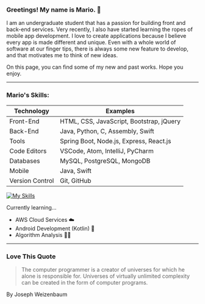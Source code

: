### Greetings! My name is Mario. 👋

I am an undergraduate student that has a passion for building front and back-end services. Very recently, I also have started learning the ropes of mobile app development. I love to create applications because I believe every app is made different and unique. Even with a whole world of software at our finger tips, there is always some new feature to develop, and that motivates me to think of new ideas. 

On this page, you can find some of my new and past works. Hope you enjoy. 

---

### Mario's Skills:

| Technology | Examples |
| ----------- | ----------- |
| Front-End | HTML, CSS, JavaScript, Bootstrap, jQuery | 
| Back-End | Java, Python, C, Assembly, Swift |
| Tools | Spring Boot, Node.js, Express, React.js |
| Code Editors | VSCode, Atom, IntelliJ, PyCharm |
| Databases | MySQL, PostgreSQL, MongoDB |
| Mobile | Java, Swift |
| Version Control | Git, GitHub |

[![My Skills](https://skillicons.dev/icons?i=html,css,javascript,bootstrap,jquery,java,python,c,swift,spring,nodejs,express,react,vscode,atom,idea,mysql,postgres,git,github&perline=10)](https://skillicons.dev)

Currently learning...

- AWS Cloud Services ☁️
- Android Development (Kotlin) 📱
- Algorithm Analysis 🧑‍💻




---

### Love This Quote

> The computer programmer is a creator of universes for which he alone is responsible for. Universes of virtually unlimited complexity can be created in the form of computer programs.

By Joseph Weizenbaum
  
  
<!--
**Alkyz/Alkyz** is a ✨ _special_ ✨ repository because its `README.md` (this file) appears on your GitHub profile.

Here are some ideas to get you started:

- 🔭 I’m currently working on ...
- 🌱 I’m currently learning ...
- 👯 I’m looking to collaborate on ...
- 🤔 I’m looking for help with ...
- 💬 Ask me about ...
- 📫 How to reach me: ...
- 😄 Pronouns: ...
- ⚡ Fun fact: ...
-->
